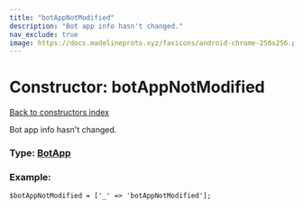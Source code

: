 ```yaml
---
title: "botAppNotModified"
description: "Bot app info hasn't changed."
nav_exclude: true
image: https://docs.madelineproto.xyz/favicons/android-chrome-256x256.png
---
```

# Constructor: botAppNotModified  
[Back to constructors index](/API_docs/constructors/index.html)



Bot app info hasn't changed.




### Type: [BotApp](/API_docs/types/BotApp.html)


### Example:

```
$botAppNotModified = ['_' => 'botAppNotModified'];
```  
